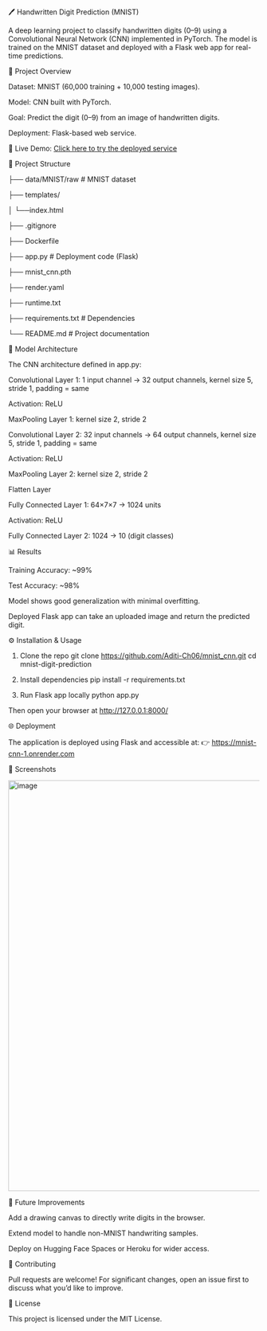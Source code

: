 🖊️ Handwritten Digit Prediction (MNIST)

A deep learning project to classify handwritten digits (0–9) using a Convolutional Neural Network (CNN) implemented in PyTorch. The model is trained on the MNIST dataset and deployed with a Flask web app for real-time predictions.

🚀 Project Overview

Dataset: MNIST
 (60,000 training + 10,000 testing images).

Model: CNN built with PyTorch.

Goal: Predict the digit (0–9) from an image of handwritten digits.

Deployment: Flask-based web service.

🔗 Live Demo: [Click here to try the deployed service](https://mnist-cnn-1.onrender.com)

📂 Project Structure

├── data/MNIST/raw                # MNIST dataset 

├── templates/

│   └──index.html

├── .gitignore

├── Dockerfile

├── app.py               # Deployment code (Flask)

├── mnist_cnn.pth

├── render.yaml

├── runtime.txt

├── requirements.txt     # Dependencies

└── README.md            # Project documentation

🧠 Model Architecture

The CNN architecture defined in app.py:

Convolutional Layer 1: 1 input channel → 32 output channels, kernel size 5, stride 1, padding = same

Activation: ReLU

MaxPooling Layer 1: kernel size 2, stride 2

Convolutional Layer 2: 32 input channels → 64 output channels, kernel size 5, stride 1, padding = same

Activation: ReLU

MaxPooling Layer 2: kernel size 2, stride 2

Flatten Layer

Fully Connected Layer 1: 64×7×7 → 1024 units

Activation: ReLU

Fully Connected Layer 2: 1024 → 10 (digit classes)

📊 Results

Training Accuracy: ~99%

Test Accuracy: ~98%

Model shows good generalization with minimal overfitting.

Deployed Flask app can take an uploaded image and return the predicted digit.

⚙️ Installation & Usage
1. Clone the repo
git clone https://github.com/Aditi-Ch06/mnist_cnn.git
cd mnist-digit-prediction

2. Install dependencies
pip install -r requirements.txt

3. Run Flask app locally
python app.py


Then open your browser at http://127.0.0.1:8000/

🌐 Deployment

The application is deployed using Flask and accessible at:
👉 https://mnist-cnn-1.onrender.com

📸 Screenshots

<img width="1913" height="825" alt="image" src="https://github.com/user-attachments/assets/050f707b-4a04-4036-a7ba-b630dfd382a1" />


🔮 Future Improvements

Add a drawing canvas to directly write digits in the browser.

Extend model to handle non-MNIST handwriting samples.

Deploy on Hugging Face Spaces or Heroku for wider access.

🤝 Contributing

Pull requests are welcome! For significant changes, open an issue first to discuss what you’d like to improve.

📜 License

This project is licensed under the MIT License.
